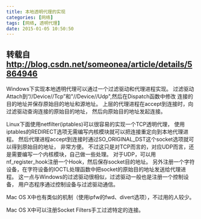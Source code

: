 ```yaml
---
title: 本地透明代理的实现
categories: [网络]
tags: [网络, 透明代理]
date: 2015-01-05 10:50:50
---
```


转载自<http://blog.csdn.net/someonea/article/details/5864946>
----

Windows下实现本地透明代理可以通过一个过滤驱动和代理进程实现。
 过滤驱动Attach到“//Device//Tcp”和"//Device//Udp",然后在Dispatch函数中修改
 连接的目的地址并保存原始目的地址和源地址。
 上层的代理进程在accept到连接时，向过滤驱动查询连接的原始目的地址，
 然后向原始目的地址发起连接。
 
 Linux下面使用netfilter(iptables)可以很容易的实现一个TCP透明代理，
 使用iptables的REDIRECT选项无需编写内核模块就可以把连接重定向到本地代理进程。
 然后代理进程accept到连接时通过SO_ORIGINAL_DST这个socket选项就可以得到原始目的地址，
 非常方便。
 不过这只是对TCP而言的，对应UDP而言，还是需要编写一个内核模块，自己做一些处理。
 对于UDP，可以用nf_register_hook注册一个Hook，然后保存socket目的地址。
 另外注册一个字符设备，在字符设备的IOCTL处理函数中把socket的原始目的地址发送给代理进程。
 这一点与Windows的过滤驱动很相似，过滤驱动一般也是注册一个控制设备，
 用户态程序通过控制设备与过滤驱动通信。
 
 Mac OS X中也有类似的机制（使用ipfw的fwd、divert选项），不过用的人较少。

 Mac OS X中可以注册Socket Filters手工过滤特定的连接。
